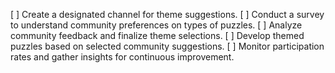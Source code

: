 [ ] Create a designated channel for theme suggestions.
[ ] Conduct a survey to understand community preferences on types of puzzles.
[ ] Analyze community feedback and finalize theme selections.
[ ] Develop themed puzzles based on selected community suggestions.
[ ] Monitor participation rates and gather insights for continuous improvement.